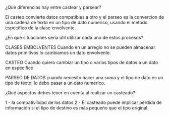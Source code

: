 
¿Qué diferencias hay entre castear y parsear?

El casteo convierte datos compatibles a otro y el parseo es la convercion de una 
cadena de texto en un tipo de dato numerico, usando el metodo especifico de la clase envolvente.


¿En qué situaciones sería útil utilizar cada uno de estos procesos?

CLASES EMBOLVENTES 
Cuando en un arreglo no se pueden almacenar datos primitivos lo cambiamos un dato envolvente.

CASTEO
Cuando quiero cambiar un tipo o varios tipos de datos a un dato en especifico

PARSEO DE DATOS
cuando necesito hacer una suma y el tipo de dato es un tipo de texto, lo debo pasar
a un dato numerico.


¿Qué aspectos debes tener en cuenta al realizar un casteado?

1 - la compativilidad de los datos
2 - El casteado puede implicar pérdida de información si el tipo de destino es más pequeño que el tipo original.

